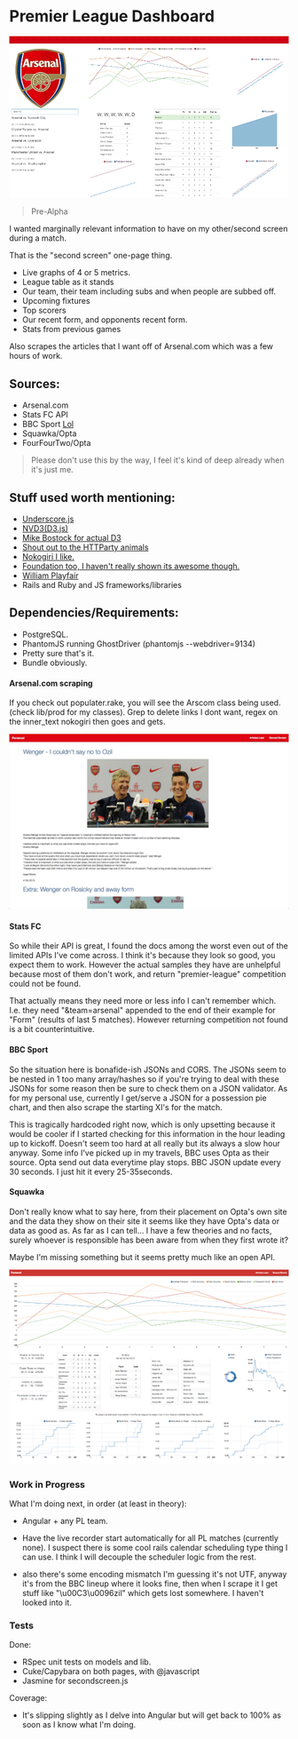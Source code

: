 Premier League Dashboard
====================

![Early days](/ss/1.gif "Love it")
> Pre-Alpha

I wanted marginally relevant information to have on my other/second screen during a match.

That is the "second screen" one-page thing. 

- Live graphs of 4 or 5 metrics.
- League table as it stands
- Our team, their team including subs and when people are subbed off.
- Upcoming fixtures
- Top scorers
- Our recent form, and opponents recent form.
- Stats from previous games

Also scrapes the articles that I want off of Arsenal.com which was a few hours of work.

## Sources:

- Arsenal.com
- Stats FC API
- BBC Sport [Lol](http://www.bbc.co.uk/sport/0/24067715)  
- Squawka/Opta
- FourFourTwo/Opta

> Please don't use this by the way, I feel it's kind of deep already when it's just me.

## Stuff used worth mentioning:

- [Underscore.js](http://underscorejs.org/)
- [NVD3(D3.js)](https://github.com/novus/nvd3)
- [Mike Bostock for actual D3](http://bost.ocks.org/mike/)
- [Shout out to the HTTParty animals](https://github.com/jnunemaker/httparty/)
- [Nokogiri I like.](http://nokogiri.org/) 
- [Foundation too, I haven't really shown its awesome though.](http://foundation.zurb.com/)
- [William Playfair](http://en.wikipedia.org/wiki/William_Playfair)
- Rails and Ruby and JS frameworks/libraries

## Dependencies/Requirements:

- PostgreSQL.
- PhantomJS running GhostDriver (phantomjs --webdriver=9134)
- Pretty sure that's it. 
- Bundle obviously.


#### Arsenal.com scraping

If you check out populater.rake, you will see the Arscom class being used. (check lib/prod for my classes). Grep to delete links I dont want, regex on the inner_text nokogiri then goes and gets.

![Parser](/ss/1.jpg "Nokogiri bit")

#### Stats FC

So while their API is great, I found the docs among the worst even out of the limited APIs I've come across. I think it's because they look so good, you expect them to work. However the actual samples they have are unhelpful because most of them don't work, and return "premier-league" competition could not be found. 

That actually means they need more or less info I can't remember which. I.e. they need "&team=arsenal" appended to the end of their example for "Form" (results of last 5 matches). However returning competition not found is a bit counterintuitive. 

#### BBC Sport

So the situation here is bonafide-ish JSONs and CORS. The JSONs seem to be nested in 1 too many array/hashes so if you're trying to deal with these JSONs for some reason then be sure to check them on a JSON validator. As for my personal use, currently I get/serve a JSON for a possession pie chart, and then also scrape the starting XI's for the match. 

This is tragically hardcoded right now, which is only upsetting because it would be cooler if I started checking for this information in the hour leading up to kickoff. Doesn't seem too hard at all really but its always a slow hour anyway. Some info I've picked up in my travels, BBC uses Opta as their source. Opta send out data everytime play stops. BBC JSON update every 30 seconds. I just hit it every 25-35seconds.

#### Squawka 

Don't really know what to say here, from their placement on Opta's own site and the data they show on their site it seems like they have Opta's data or data as good as. As far as I can tell... I have a few theories and no facts, surely whoever is responsible has been aware from when they first wrote it? 

Maybe I'm missing something but it seems pretty much like an open API. 

![Most of the work](/ss/2.png "Second Screen bit")


### Work in Progress

What I'm doing next, in order (at least in theory):

- Angular + any PL team.

- Have the live recorder start automatically for all PL matches (currently none). I suspect there is some cool rails calendar scheduling type thing I can use. I think I will decouple the scheduler logic from the rest. 

- also there's some encoding mismatch I'm guessing it's not UTF, anyway it's from the BBC lineup where it looks fine, then when I scrape it I get stuff like "\u00C3\u0096zil" which gets lost somewhere. I haven't looked into it.


### Tests

Done:
- RSpec unit tests on models and lib.
- Cuke/Capybara on both pages, with @javascript
- Jasmine for secondscreen.js

Coverage:
- It's slipping slightly as I delve into Angular but will get back to 100% as soon as I know what I'm doing.
